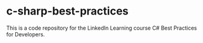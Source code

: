 # c-sharp-best-practices
 This is a code repository for the LinkedIn Learning course C# Best Practices for Developers.
